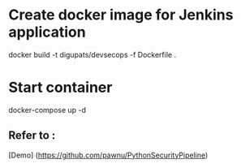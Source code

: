 # Create docker image for Jenkins application
docker build -t digupats/devsecops -f Dockerfile .

# Start container 
docker-compose up -d

## Refer to :
[Demo] (https://github.com/pawnu/PythonSecurityPipeline)
